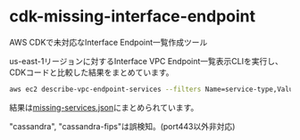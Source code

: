 # cdk-missing-interface-endpoint
AWS CDKで未対応なInterface Endpoint一覧作成ツール

us-east-1リージョンに対するInterface VPC Endpoint一覧表示CLIを実行し、CDKコードと比較した結果をまとめています。

```sh
aws ec2 describe-vpc-endpoint-services --filters Name=service-type,Values=Interface Name=owner,Values=amazon --region us-east-1 --query ServiceNames
```

結果は[missing-services.json](https://github.com/badmintoncryer/cdk-missing-interface-endpoint/blob/main/missing_services.json)にまとめられています。

"cassandra", "cassandra-fips"は誤検知。(port443以外非対応)
